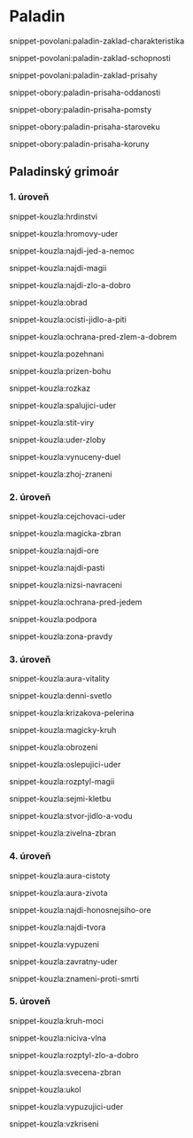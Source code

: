 # Paladin


snippet-povolani:paladin-zaklad-charakteristika

snippet-povolani:paladin-zaklad-schopnosti

snippet-povolani:paladin-zaklad-prisahy


snippet-obory:paladin-prisaha-oddanosti

snippet-obory:paladin-prisaha-pomsty

snippet-obory:paladin-prisaha-staroveku

snippet-obory:paladin-prisaha-koruny


## Paladinský grimoár

### 1. úroveň

snippet-kouzla:hrdinstvi

snippet-kouzla:hromovy-uder

snippet-kouzla:najdi-jed-a-nemoc

snippet-kouzla:najdi-magii

snippet-kouzla:najdi-zlo-a-dobro

snippet-kouzla:obrad

snippet-kouzla:ocisti-jidlo-a-piti

snippet-kouzla:ochrana-pred-zlem-a-dobrem

snippet-kouzla:pozehnani

snippet-kouzla:prizen-bohu

snippet-kouzla:rozkaz

snippet-kouzla:spalujici-uder

snippet-kouzla:stit-viry

snippet-kouzla:uder-zloby

snippet-kouzla:vynuceny-duel

snippet-kouzla:zhoj-zraneni

### 2. úroveň

snippet-kouzla:cejchovaci-uder

snippet-kouzla:magicka-zbran

snippet-kouzla:najdi-ore

snippet-kouzla:najdi-pasti

snippet-kouzla:nizsi-navraceni

snippet-kouzla:ochrana-pred-jedem

snippet-kouzla:podpora

snippet-kouzla:zona-pravdy

### 3. úroveň

snippet-kouzla:aura-vitality

snippet-kouzla:denni-svetlo

snippet-kouzla:krizakova-pelerina

snippet-kouzla:magicky-kruh

snippet-kouzla:obrozeni

snippet-kouzla:oslepujici-uder

snippet-kouzla:rozptyl-magii

snippet-kouzla:sejmi-kletbu

snippet-kouzla:stvor-jidlo-a-vodu

snippet-kouzla:zivelna-zbran

### 4. úroveň

snippet-kouzla:aura-cistoty

snippet-kouzla:aura-zivota

snippet-kouzla:najdi-honosnejsiho-ore

snippet-kouzla:najdi-tvora

snippet-kouzla:vypuzeni

snippet-kouzla:zavratny-uder

snippet-kouzla:znameni-proti-smrti

### 5. úroveň

snippet-kouzla:kruh-moci

snippet-kouzla:niciva-vlna

snippet-kouzla:rozptyl-zlo-a-dobro

snippet-kouzla:svecena-zbran

snippet-kouzla:ukol

snippet-kouzla:vypuzujici-uder

snippet-kouzla:vzkriseni
<!--stackedit_data:
eyJoaXN0b3J5IjpbNDMxMzQxMzIwLDE1NjMyMTkwMTAsNzMwOT
k4MTE2XX0=
-->